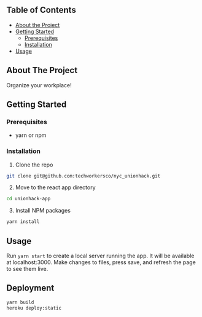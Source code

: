 <!-- TABLE OF CONTENTS -->
## Table of Contents

* [About the Project](#about-the-project)
* [Getting Started](#getting-started)
  * [Prerequisites](#prerequisites)
  * [Installation](#installation)
* [Usage](#usage)



<!-- ABOUT THE PROJECT -->
## About The Project

Organize your workplace!

<!-- GETTING STARTED -->
## Getting Started

### Prerequisites

* yarn or npm

### Installation

1. Clone the repo
```sh
git clone git@github.com:techworkersco/nyc_unionhack.git
```
2. Move to the react app directory
```sh
cd unionhack-app
```
3. Install NPM packages
```sh
yarn install
```


<!-- USAGE EXAMPLES -->
## Usage
Run `yarn start` to create a local server running the app. It will be available at localhost:3000. 
Make changes to files, press save, and refresh the page to see them live.

## Deployment
```sh
yarn build
heroku deploy:static
```